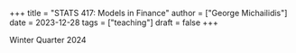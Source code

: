 +++
title = "STATS 417: Models in Finance"
author = ["George Michailidis"]
date = 2023-12-28
tags = ["teaching"]
draft = false
+++

Winter Quarter 2024
